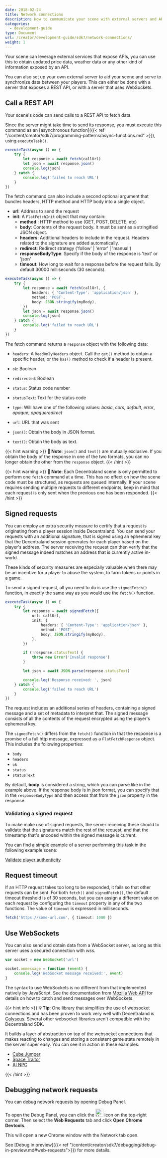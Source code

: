 ```yaml
---
date: 2018-02-24
title: Network connections
description: How to communicate your scene with external servers and APIs.
categories:
  - development-guide
type: Document
url: /creator/development-guide/sdk7/network-connections/
weight: 1
---
```


Your scene can leverage external services that expose APIs, you can use this to obtain updated price data, weather data or any other kind of information exposed by an API.

You can also set up your own external server to aid your scene and serve to synchronize data between your players. This can either be done with a server that exposes a REST API, or with a server that uses WebSockets.

## Call a REST API

Your scene's code can send calls to a REST API to fetch data.

Since the server might take time to send its response, you must execute this command as an [asynchronous function]({{< ref "/content/creator/sdk7/programming-patterns/async-functions.md" >}}), using `executeTask()`.

```ts
executeTask(async () => {
	try {
		let response = await fetch(callUrl)
		let json = await response.json()
		console.log(json)
	} catch {
		console.log('failed to reach URL')
	}
})
```

The fetch command can also include a second optional argument that bundles headers, HTTP method and HTTP body into a single object.

- **url**: Address to send the request
- **init**: A `FlatFetchInit` object that may contain:
  - **method** : HTTP method to use (GET, POST, DELETE, etc)
  - **body**: Contents of the request body. It must be sent as a stringified JSON object.
  - **headers**: Additional headers to include in the request. Headers related to the signature are added automatically.
  - **redirect**: Redirect strategy ('follow' | 'error' | 'manual')
  - **responseBodyType**: Specify if the body of the response is 'text' or 'json'
  - **timeout**: How long to wait for a response before the request fails. By default 30000 milliseconds (30 seconds).

```ts
executeTask(async () => {
	try {
		let response = await fetch(callUrl, {
			headers: { 'Content-Type': 'application/json' },
			method: 'POST',
			body: JSON.stringify(myBody),
		})
		let json = await response.json()
		console.log(json)
	} catch {
		console.log('failed to reach URL')
	}
})
```

The fetch command returns a `response` object with the following data:

- `headers`: A `ReadOnlyHeaders` object. Call the `get()` method to obtain a specific header, or the `has()` method to check if a header is present.
- `ok`: Boolean
- `redirected`: Boolean
- `status`: Status code number
- `statusText`: Text for the status code
- `type`: Will have one of the following values: _basic_, _cors_, _default_, _error_, _opaque_, _opaqueredirect_
- `url`: URL that was sent

- `json()`: Obtain the body in JSON format.
- `text()`: Obtain the body as text.

{{< hint warning >}}
**📔 Note**: `json()` and `text()` are mutually exclusive. If you obtain the body of the response in one of the two formats, you can no longer obtain the other from the `response` object.
{{< /hint >}}

{{< hint warning >}}
**📔 Note**: Each Decentraland scene is only permitted to perform one `fetch` command at a time. This has no effect on how the scene code must be structured, as requests are queued internally. If your scene requires sending multiple requests to different endpoints, keep in mind that each request is only sent when the previous one has been responded.
{{< /hint >}}

## Signed requests

You can employ an extra security measure to certify that a request is originating from a player session inside Decentraland. You can send your requests with an additional signature, that is signed using an ephemeral key that the Decentraland session generates for each player based on the player's address. The server receiving the request can then verify that the signed message indeed matches an address that is currently active in-world.

These kinds of security measures are especially valuable when there may be an incentive for a player to abuse the system, to farm tokens or points in a game.

To send a signed request, all you need to do is use the `signedFetch()` function, in exactly the same way as you would use the `fetch()` function.

```ts
executeTask(async () => {
	try {
		let response = await signedFetch({
			url: callUrl,
			init: {
				headers: { 'Content-Type': 'application/json' },
				method: 'POST',
				body: JSON.stringify(myBody),
			},
		})

		if (!response.statusText) {
			throw new Error('Invalid response')
		}

		let json = await JSON.parse(response.statusText)

		console.log('Response received: ', json)
	} catch {
		console.log('failed to reach URL')
	}
})
```

The request includes an additional series of headers, containing a signed message and a set of metadata to interpret that. The signed message consists of all the contents of the request encrypted using the player's ephemeral key.

The `signedFetch()` differs from the `fetch()` function in that the response is a promise of a full http message, expressed as a `FlatFetchResponse` object. This includes the following properties:

- `body`
- `headers`
- `ok`
- `status`
- `statusText`

By default, **body** is considered a string, which you can parse like in the example above. If the response body is in json format, you can specify that in the `responseBodyType` and then access that from the `json` property in the response.

### Validating a signed request

To make make use of signed requests, the server receiving these should to validate that the signatures match the rest of the request, and that the timestamp that's encoded within the signed message is current.

You can find a simple example of a server performing this task in the following example scene:

[Validate player authenticity](https://github.com/decentraland-scenes/validate-player-authenticity)

## Request timeout

If an HTTP request takes too long to be responded, it fails so that other requests can be sent. For both `fetch()` and `signedFetch()`, the default timeout threshold is of 30 seconds, but you can assign a different value on each request by configuring the `timeout` property in any of the two functions. The value of `timeout` is expressed in milliseconds.

```ts
fetch('https://some-url.com', { timeout: 1000 })
```

## Use WebSockets

You can also send and obtain data from a WebSocket server, as long as this server uses a secured connection with _wss_.

```ts
var socket = new WebSocket('url')

socket.onmessage = function (event) {
	console.log('WebSocket message received:', event)
}
```

The syntax to use WebSockets is no different from that implemented natively by JavaScript. See the documentation from [Mozilla Web API](https://developer.mozilla.org/en-US/docs/Web/API/WebSocket) for details on how to catch and send messages over WebSockets.

{{< hint info >}}
**💡 Tip**: One library that simplifies the use of websocket connections and has been proven to work very well with Decentraland is [Colyseus](https://colyseus.io/). Several other websocket libraries aren't compatible with the Decentraland SDK.

It builds a layer of abstraction on top of the websocket connections that makes reacting to changes and storing a consistent game state remotely in the server super easy. You can see it in action in these examples:

- [Cube Jumper](https://github.com/decentraland-scenes/cube-jumper-colyesus-sdk7)
- [Space Traitor](https://github.com/decentraland-scenes/Space-Traitor)
- [AI NPC](https://github.com/decentraland-scenes/inworld-ai-sdk7)

{{< /hint >}}

## Debugging network requests

You can debug network requests by opening Debug Panel.

To open the Debug Panel, you can click the <img src="/images/debug-icon.png" alt="Header" width="25"/> icon on the top-right corner. Then select the **Web Requests** tab and click **Open Chrome Devtools**.

This will open a new Chrome window with the Network tab open.

See [Debug in preview]({{< ref "/content/creator/sdk7/debugging/debug-in-preview.md#web-requests">}}) for more details.